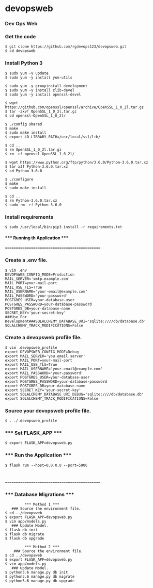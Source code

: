 # devopsweb
### Dev Ops Web

### Get the code

    $ git clone https://github.com/rgdevops123/devopsweb.git
    $ cd devopsweb


### Install Python 3

    $ sudo yum -y update
    $ sudo yum -y install yum-utils

    $ sudo yum -y groupinstall development
    $ sudo yum -y install zlib-devel
    $ sudo yum -y install openssl-devel
    
    $ wget https://github.com/openssl/openssl/archive/OpenSSL_1_0_2l.tar.gz
    $ tar -zxvf OpenSSL_1_0_2l.tar.gz 
    $ cd openssl-OpenSSL_1_0_2l/
    
    $ ./config shared
    $ make
    $ sudo make install
    $ export LD_LIBRARY_PATH=/usr/local/ssl/lib/
    
    $ cd ..
    $ rm OpenSSL_1_0_2l.tar.gz
    $ rm -rf openssl-OpenSSL_1_0_2l/
    
    $ wget https://www.python.org/ftp/python/3.6.0/Python-3.6.0.tar.xz
    $ tar xJf Python-3.6.0.tar.xz
    $ cd Python-3.6.0
    
    $ ./configure
    $ make
    $ sudo make install
    
    $ cd ..
    $ rm Python-3.6.0.tar.xz
    $ sudo rm -rf Python-3.6.0


### Install requirements

    $ sudo /usr/local/bin/pip3 install -r requirements.txt


####   *** Running th Application ***
    ============================================

### Create a .env file.
    $ vim .env
    DEVOPSWEB_CONFIG_MODE=Production
    MAIL_SERVER='smtp.example.com'
    MAIL_PORT=your-mail-port
    MAIL_USE_TLS=True
    MAIL_USERNAME='your-email@example.com'
    MAIL_PASSWORD='your-password'
    POSTGRES_USER=your-database-user
    POSTGRES_PASSWORD=your-database-password
    POSTGRES_DB=your-database-name
    SECRET_KEY='your-secret-key'
    ###Use For Development###SQLALCHEMY_DATABASE_URI='sqlite:////db/database.db'
    SQLALCHEMY_TRACK_MODIFICATIONS=False


### Create a devopsweb profile file.

    $ vim .devopsweb_profile
    export DEVOPSWEB_CONFIG_MODE=Debug
    export MAIL_SERVER='you.email.server'
    export MAIL_PORT=your-mail-port
    export MAIL_USE_TLS=True
    export MAIL_USERNAME='your-email@example.com'
    export MAIL_PASSWORD='your-password'
    export POSTGRES_USER=your-database-user
    export POSTGRES_PASSWORD=your-database-password
    export POSTGRES_DB=your-database-name
    export SECRET_KEY='your-secret-key'
    export SQLALCHEMY_DATABASE_URI_DEBUG='sqlite:////db/database.db'
    export SQLALCHEMY_TRACK_MODIFICATIONS=False


### Source your devopsweb profile file.

    $ . ./.devopsweb_profile


###   *** Set FLASK_APP ***
    $ export FLASK_APP=devopsweb.py


###   *** Run the Application ***
    $ flask run --host=0.0.0.0 --port=5000



    ============================================

###   *** Database Migrations ***
             *** Method 1 ***
       ### Source the environment file.
    $ cd ../devopsweb
    $ export FLASK_APP=devopsweb.py
    $ vim app/models.py
       ### Update Model.
    $ flask db init
    $ flask db migrate
    $ flask db upgrade

             *** Method 2 ***
        ### Source the environment file.
    $ cd ../devopsweb
    $ export FLASK_APP=devopsweb.py
    $ vim app/models.py
       ### Update Model.
    $ python3.6 manage.py db init
    $ python3.6 manage.py db migrate
    $ python3.6 manage.py db upgrade
    
